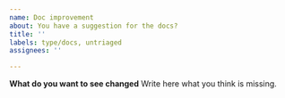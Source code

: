 ```yaml
---
name: Doc improvement
about: You have a suggestion for the docs?
title: ''
labels: type/docs, untriaged
assignees: ''

---
```


**What do you want to see changed**
Write here what you think is missing.
